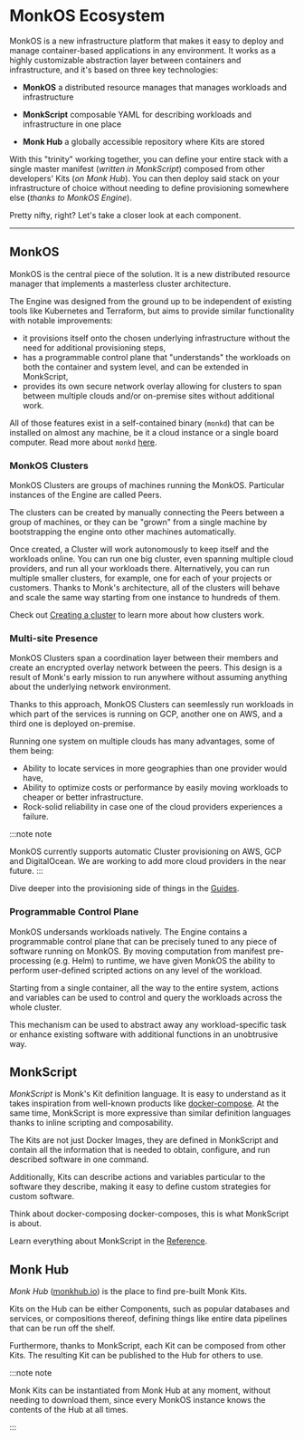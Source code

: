 # MonkOS Ecosystem

MonkOS is a new infrastructure platform that makes it easy to deploy and manage container-based applications in any environment. It works as a highly customizable abstraction layer between containers and infrastructure, and it's based on three key technologies:

- **MonkOS** a distributed resource manages that manages workloads and infrastructure

- **MonkScript** composable YAML for describing workloads and infrastructure in one place

- **Monk Hub** a globally accessible repository where Kits are stored

With this "trinity" working together, you can define your entire stack with a single master manifest (_written in MonkScript_) composed from other developers' Kits (_on Monk Hub_). You can then deploy said stack on your infrastructure of choice without needing to define provisioning somewhere else (_thanks to MonkOS Engine_).

Pretty nifty, right? Let's take a closer look at each component.

---

## MonkOS

MonkOS is the central piece of the solution. It is a new distributed resource manager that implements a masterless cluster architecture.

The Engine was designed from the ground up to be independent of existing tools like Kubernetes and Terraform, but aims to provide similar functionality with notable improvements:

-   it provisions itself onto the chosen underlying infrastructure without the need for additional provisioning steps,
-   has a programmable control plane that "understands" the workloads on both the container and system level, and can be extended in MonkScript,
-   provides its own secure network overlay allowing for clusters to span between multiple clouds and/or on-premise sites without additional work.

All of those features exist in a self-contained binary (`monkd`) that can be installed on almost any machine, be it a cloud instance or a single board computer. Read more about `monkd` [here](/docs/cli/monkd.md).

### MonkOS Clusters

MonkOS Clusters are groups of machines running the MonkOS. Particular instances of the Engine are called Peers.

The clusters can be created by manually connecting the Peers between a group of machines, or they can be "grown" from a single machine by bootstrapping the engine onto other machines automatically.

Once created, a Cluster will work autonomously to keep itself and the workloads online. You can run one big cluster, even spanning multiple cloud providers, and run all your workloads there. Alternatively, you can run multiple smaller clusters, for example, one for each of your projects or customers. Thanks to Monk's architecture, all of the clusters will behave and scale the same way starting from one instance to hundreds of them.

Check out [Creating a cluster](/docs/lifecycle/cluster-create-1.md) to learn more about how clusters work.

### Multi-site Presence

MonkOS Clusters span a coordination layer between their members and create an encrypted overlay network between the peers. This design is a result of Monk's early mission to run anywhere without assuming anything about the underlying network environment.

Thanks to this approach, MonkOS Clusters can seemlessly run workloads in which part of the services is running on GCP, another one on AWS, and a third one is deployed on-premise.

Running one system on multiple clouds has many advantages, some of them being:

-   Ability to locate services in more geographies than one provider would have,
-   Ability to optimize costs or performance by easily moving workloads to cheaper or better infrastructure.
-   Rock-solid reliability in case one of the cloud providers experiences a failure.

:::note note

MonkOS currently supports automatic Cluster provisioning on AWS, GCP and DigitalOcean. We are working to add more cloud providers in the near future.
:::

Dive deeper into the provisioning side of things in the [Guides](../basics/running-templates).

### Programmable Control Plane

MonkOS undersands workloads natively. The Engine contains a programmable control plane that can be precisely tuned to any piece of software running on MonkOS. By moving computation from manifest pre-processing (e.g. Helm) to runtime, we have given MonkOS the ability to perform user-defined scripted actions on any level of the workload.

Starting from a single container, all the way to the entire system, actions and variables can be used to control and query the workloads across the whole cluster.

This mechanism can be used to abstract away any workload-specific task or enhance existing software with additional functions in an unobtrusive way.

## MonkScript

_MonkScript_ is Monk's Kit definition language. It is easy to understand as it takes inspiration from well-known products like [docker-compose](https://docs.docker.com/compose/). At the same time, MonkScript is more expressive than similar definition languages thanks to inline scripting and composability.

The Kits are not just Docker Images, they are defined in MonkScript and contain all the information that is needed to obtain, configure, and run described software in one command.

Additionally, Kits can describe actions and variables particular to the software they describe, making it easy to define custom strategies for custom software.

Think about docker-composing docker-composes, this is what MonkScript is about.

Learn everything about MonkScript in the [Reference](../monkscript/index.md).

## Monk Hub

_Monk Hub_ ([monkhub.io](https://monkhub.io)) is the place to find pre-built Monk Kits.

Kits on the Hub can be either Components, such as popular databases and services, or compositions thereof, defining things like entire data pipelines that can be run off the shelf.

Furthermore, thanks to MonkScript, each Kit can be composed from other Kits. The resulting Kit can be published to the Hub for others to use.

:::note note

Monk Kits can be instantiated from Monk Hub at any moment, without needing to download them, since every MonkOS instance knows the contents of the Hub at all times.

:::
